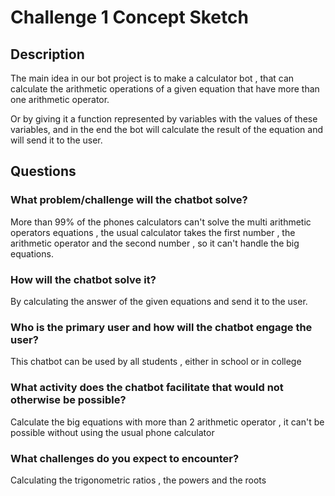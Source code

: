 # Challenge 1 Concept Sketch

## Description

The main idea in our bot project is to make a calculator bot , that can calculate the arithmetic operations of a given equation that have more than one arithmetic operator.

Or by giving it a function represented by variables with the values of these variables,  and in the end the bot will calculate the result of the equation and will send it to the user. 

## Questions

### What problem/challenge will the chatbot solve? 

More than 99% of the phones calculators can't solve the multi arithmetic operators equations , the usual calculator takes the first number , the arithmetic operator and the second number , so it can't handle the big equations.

### How will the chatbot solve it? 


By calculating the answer of the given equations and send it to the user.


### Who is the primary user and how will the chatbot engage the user?

This chatbot can be used by all students , either in school or in college

### What activity does the chatbot facilitate that would not otherwise be possible? 

Calculate the big equations with more than 2 arithmetic operator , it can't be possible without using the usual phone calculator 

### What challenges do you expect to encounter?

Calculating the trigonometric ratios , the powers and the roots